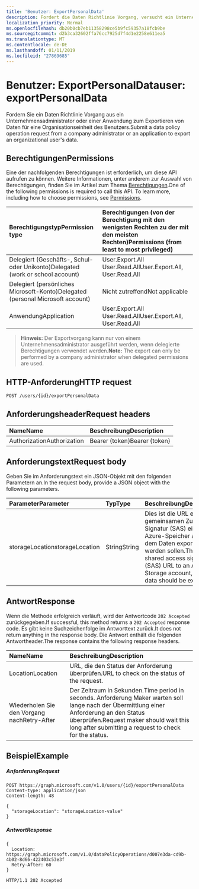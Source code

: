```yaml
---
title: 'Benutzer: ExportPersonalData'
description: Fordert die Daten Richtlinie Vorgang, versucht ein Unternehmensadministrator, eine Organisationseinheit Benutzerdaten exportieren.
localization_priority: Normal
ms.openlocfilehash: db20b0cb7eb11358298ce5b9fc59357a18fcb9be
ms.sourcegitcommit: d2b3ca32602ffa76cc7925d7f4d1e2258e611ea5
ms.translationtype: MT
ms.contentlocale: de-DE
ms.lasthandoff: 01/11/2019
ms.locfileid: "27869685"
---
```

# <a name="user-exportpersonaldata"></a><span data-ttu-id="6500f-103">Benutzer: ExportPersonalData</span><span class="sxs-lookup"><span data-stu-id="6500f-103">user: exportPersonalData</span></span>

<span data-ttu-id="6500f-104">Fordern Sie ein Daten Richtlinie Vorgang aus ein Unternehmensadministrator oder einer Anwendung zum Exportieren von Daten für eine Organisationseinheit des Benutzers.</span><span class="sxs-lookup"><span data-stu-id="6500f-104">Submit a data policy operation request from a company administrator or an application to export an organizational user's data.</span></span>

## <a name="permissions"></a><span data-ttu-id="6500f-105">Berechtigungen</span><span class="sxs-lookup"><span data-stu-id="6500f-105">Permissions</span></span>
<span data-ttu-id="6500f-p101">Eine der nachfolgenden Berechtigungen ist erforderlich, um diese API aufrufen zu können. Weitere Informationen, unter anderem zur Auswahl von Berechtigungen, finden Sie im Artikel zum Thema [Berechtigungen](/graph/permissions-reference).</span><span class="sxs-lookup"><span data-stu-id="6500f-p101">One of the following permissions is required to call this API. To learn more, including how to choose permissions, see [Permissions](/graph/permissions-reference).</span></span>

|<span data-ttu-id="6500f-108">Berechtigungstyp</span><span class="sxs-lookup"><span data-stu-id="6500f-108">Permission type</span></span>      | <span data-ttu-id="6500f-109">Berechtigungen (von der Berechtigung mit den wenigsten Rechten zu der mit den meisten Rechten)</span><span class="sxs-lookup"><span data-stu-id="6500f-109">Permissions (from least to most privileged)</span></span>              |
|:--------------------|:---------------------------------------------------------|
|<span data-ttu-id="6500f-110">Delegiert (Geschäfts-, Schul- oder Unikonto)</span><span class="sxs-lookup"><span data-stu-id="6500f-110">Delegated (work or school account)</span></span> |  <span data-ttu-id="6500f-111">User.Export.All User.Read.All</span><span class="sxs-lookup"><span data-stu-id="6500f-111">User.Export.All, User.Read.All</span></span>  |
|<span data-ttu-id="6500f-112">Delegiert (persönliches Microsoft-Konto)</span><span class="sxs-lookup"><span data-stu-id="6500f-112">Delegated (personal Microsoft account)</span></span> |  <span data-ttu-id="6500f-113">Nicht zutreffend</span><span class="sxs-lookup"><span data-stu-id="6500f-113">Not applicable</span></span>  |
|<span data-ttu-id="6500f-114">Anwendung</span><span class="sxs-lookup"><span data-stu-id="6500f-114">Application</span></span> | <span data-ttu-id="6500f-115">User.Export.All User.Read.All</span><span class="sxs-lookup"><span data-stu-id="6500f-115">User.Export.All, User.Read.All</span></span> |

><span data-ttu-id="6500f-116">**Hinweis:** Der Exportvorgang kann nur von einem Unternehmensadministrator ausgeführt werden, wenn delegierte Berechtigungen verwendet werden.</span><span class="sxs-lookup"><span data-stu-id="6500f-116">**Note:** The export can only be performed by a company administrator when delegated permissions are used.</span></span>

## <a name="http-request"></a><span data-ttu-id="6500f-117">HTTP-Anforderung</span><span class="sxs-lookup"><span data-stu-id="6500f-117">HTTP request</span></span>
<!-- { "blockType": "ignored" } -->
```http
POST /users/{id}/exportPersonalData

```
## <a name="request-headers"></a><span data-ttu-id="6500f-118">Anforderungsheader</span><span class="sxs-lookup"><span data-stu-id="6500f-118">Request headers</span></span>
| <span data-ttu-id="6500f-119">Name</span><span class="sxs-lookup"><span data-stu-id="6500f-119">Name</span></span>       | <span data-ttu-id="6500f-120">Beschreibung</span><span class="sxs-lookup"><span data-stu-id="6500f-120">Description</span></span>|
|:---------------|:----------|
| <span data-ttu-id="6500f-121">Authorization</span><span class="sxs-lookup"><span data-stu-id="6500f-121">Authorization</span></span>  | <span data-ttu-id="6500f-122">Bearer {token}</span><span class="sxs-lookup"><span data-stu-id="6500f-122">Bearer {token}</span></span>|

## <a name="request-body"></a><span data-ttu-id="6500f-123">Anforderungstext</span><span class="sxs-lookup"><span data-stu-id="6500f-123">Request body</span></span>
<span data-ttu-id="6500f-124">Geben Sie im Anforderungstext ein JSON-Objekt mit den folgenden Parametern an.</span><span class="sxs-lookup"><span data-stu-id="6500f-124">In the request body, provide a JSON object with the following parameters.</span></span>

| <span data-ttu-id="6500f-125">Parameter</span><span class="sxs-lookup"><span data-stu-id="6500f-125">Parameter</span></span>    | <span data-ttu-id="6500f-126">Typ</span><span class="sxs-lookup"><span data-stu-id="6500f-126">Type</span></span>   |<span data-ttu-id="6500f-127">Beschreibung</span><span class="sxs-lookup"><span data-stu-id="6500f-127">Description</span></span>|
|:---------------|:--------|:----------|
|<span data-ttu-id="6500f-128">storageLocation</span><span class="sxs-lookup"><span data-stu-id="6500f-128">storageLocation</span></span>|<span data-ttu-id="6500f-129">String</span><span class="sxs-lookup"><span data-stu-id="6500f-129">String</span></span>|<span data-ttu-id="6500f-130">Dies ist die URL einer gemeinsamen Zugriff Signatur (SAS) ein Konto Azure-Speicher an, in dem Daten exportiert werden sollen.</span><span class="sxs-lookup"><span data-stu-id="6500f-130">This is a shared access signature (SAS) URL to an Azure Storage account, to where data should be exported.</span></span>|

## <a name="response"></a><span data-ttu-id="6500f-131">Antwort</span><span class="sxs-lookup"><span data-stu-id="6500f-131">Response</span></span>
<span data-ttu-id="6500f-132">Wenn die Methode erfolgreich verläuft, wird der Antwortcode `202 Accepted` zurückgegeben.</span><span class="sxs-lookup"><span data-stu-id="6500f-132">If successful, this method returns a `202 Accepted` response code.</span></span> <span data-ttu-id="6500f-133">Es gibt keine Suchzeichenfolge im Antworttext zurück.</span><span class="sxs-lookup"><span data-stu-id="6500f-133">It does not return anything in the response body.</span></span> <span data-ttu-id="6500f-134">Die Antwort enthält die folgenden Antwortheader.</span><span class="sxs-lookup"><span data-stu-id="6500f-134">The response contains the following response headers.</span></span>

| <span data-ttu-id="6500f-135">Name</span><span class="sxs-lookup"><span data-stu-id="6500f-135">Name</span></span>       | <span data-ttu-id="6500f-136">Beschreibung</span><span class="sxs-lookup"><span data-stu-id="6500f-136">Description</span></span>|
|:---------------|:----------|
| <span data-ttu-id="6500f-137">Location</span><span class="sxs-lookup"><span data-stu-id="6500f-137">Location</span></span>  | <span data-ttu-id="6500f-138">URL, die den Status der Anforderung überprüfen.</span><span class="sxs-lookup"><span data-stu-id="6500f-138">URL to check on the status of the request.</span></span> |
| <span data-ttu-id="6500f-139">Wiederholen Sie den Vorgang nach</span><span class="sxs-lookup"><span data-stu-id="6500f-139">Retry-After</span></span>  | <span data-ttu-id="6500f-140">Der Zeitraum in Sekunden.</span><span class="sxs-lookup"><span data-stu-id="6500f-140">Time period in seconds.</span></span> <span data-ttu-id="6500f-141">Anforderung Maker warten soll lange nach der Übermittlung einer Anforderung an den Status überprüfen.</span><span class="sxs-lookup"><span data-stu-id="6500f-141">Request maker should wait this long after submitting a request to check for the status.</span></span> |

## <a name="example"></a><span data-ttu-id="6500f-142">Beispiel</span><span class="sxs-lookup"><span data-stu-id="6500f-142">Example</span></span>
##### <a name="request"></a><span data-ttu-id="6500f-143">Anforderung</span><span class="sxs-lookup"><span data-stu-id="6500f-143">Request</span></span>
<!-- {
  "blockType": "request",
  "name": "user_exportpersonaldata"
}-->
```http
POST https://graph.microsoft.com/v1.0/users/{id}/exportPersonalData
Content-type: application/json
Content-length: 48

{
  "storageLocation": "storageLocation-value"
}
```
##### <a name="response"></a><span data-ttu-id="6500f-144">Antwort</span><span class="sxs-lookup"><span data-stu-id="6500f-144">Response</span></span>

```
{
  Location: https://graph.microsoft.com/v1.0/dataPolicyOperations/d007e3da-cd9b-4b02-8d66-422403c53e3f
  Retry-After: 60
}
```
<!-- {
  "blockType": "response",
  "truncated": true,
  "@odata.type": "microsoft.graph.none"
} -->
```http
HTTP/1.1 202 Accepted
```


<!-- uuid: 8fcb5dbc-d5aa-4681-8e31-b001d5168d79
2015-10-25 14:57:30 UTC -->
<!-- {
  "type": "#page.annotation",
  "description": "user: exportPersonalData",
  "keywords": "",
  "section": "documentation",
  "tocPath": ""
}-->
